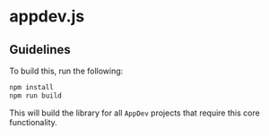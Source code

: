 # appdev.js

## Guidelines

To build this, run the following:

````bash
npm install
npm run build
````

This will build the library for all `AppDev` projects that require this core
functionality.
